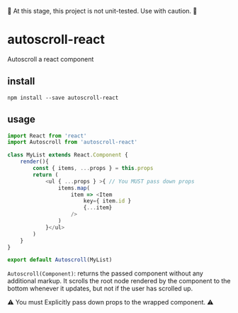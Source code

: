 🚧 At this stage, this project is not unit-tested. Use with caution. 🚧

# autoscroll-react

Autoscroll a react component

## install

`npm install --save autoscroll-react`

## usage

```js
import React from 'react'
import Autoscroll from 'autoscroll-react'

class MyList extends React.Component {
    render(){
        const { items, ...props } = this.props
        return (
            <ul { ...props } >{ // You MUST pass down props
                items.map(
                    item => <Item 
                        key={ item.id } 
                        {...item}
                    />
                )
            }</ul>
        )
    }
}

export default Autoscroll(MyList)
```

`Autoscroll(Component)`: returns the passed component without any additional markup.
It scrolls the root node rendered by the component to the bottom whenever it updates, but not if the user has scrolled up.

⚠️ You must Explicitly pass down props to the wrapped component. ⚠️
